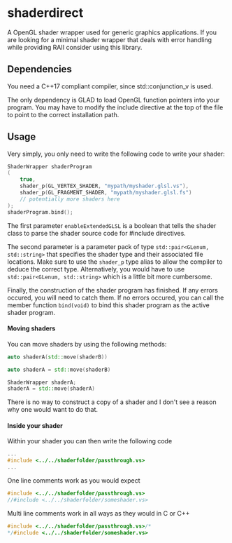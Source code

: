 # shaderdirect

A OpenGL shader wrapper used for generic graphics applications. If you are looking for a minimal shader wrapper that deals with error handling while 
providing RAII consider using this library.

## Dependencies

You need a C++17 compliant compiler, since std::conjunction_v is used.

The only dependency is GLAD to load OpenGL function pointers into your program. You may have to modify the include directive at the top of the file 
to point to the correct installation path.

## Usage

Very simply, you only need to write the following code to write your shader:
```c++
ShaderWrapper shaderProgram
(
	true,
	shader_p(GL_VERTEX_SHADER, "mypath/myshader.glsl.vs"),
	shader_p(GL_FRAGMENT_SHADER, "mypath/myshader.glsl.fs")
	// potentially more shaders here
);
shaderProgram.bind();
```

The first parameter `enableExtendedGLSL` is a boolean that tells the shader class to parse the shader source code for #include directives.

The second parameter is a parameter pack of type `std::pair<GLenum, std::string>` that specifies the shader type and their associated 
file locations. Make sure to use the `shader_p` type alias to allow the compiler to deduce the correct type. Alternatively, you would 
have to use `std::pair<GLenum, std::string>` which is a little bit more cumbersome. 

Finally, the construction of the shader program has finished. If any errors occured, you will need to catch them. If no errors occured,
you can call the member function `bind(void)` to bind this shader program as the active shader program.

#### Moving shaders

You can move shaders by using the following methods:

```c++
auto shaderA(std::move(shaderB))
```
```c++
auto shaderA = std::move(shaderB)
```
```c++
ShaderWrapper shaderA;
shaderA = std::move(shaderA)
```

There is no way to construct a copy of a shader and I don't see a reason why one would want to do that.

#### Inside your shader

Within your shader you can then write the following code

```c
...
#include <../../shaderfolder/passthrough.vs>
...
```
One line comments work as you would expect
```c
#include <../../shaderfolder/passthrough.vs>
//#include <../../shaderfolder/someshader.vs>
```
Multi line comments work in all ways as they would in C or C++
```c
#include <../../shaderfolder/passthrough.vs>/*
*/#include <../../shaderfolder/someshader.vs>
```
